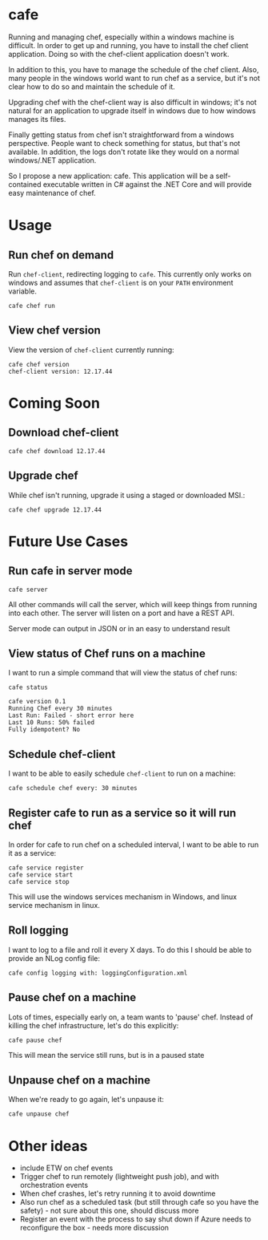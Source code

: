 # cafe

Running and managing chef, especially within a windows machine is difficult. In order to get up and running, you have to install the chef client application. Doing so with the chef-client application doesn't work. 

In addition to this, you have to manage the schedule of the chef client. Also, many people in the windows world want to run chef as a service, but it's not clear how to do so and maintain the schedule of it.

Upgrading chef with the chef-client way is also difficult in windows; it's not natural for an application to upgrade itself in windows due to how windows manages its files.

Finally getting status from chef isn't straightforward from a windows perspective. People want to check something for status, but that's not available. In addition, the logs don't rotate like they would on a normal windows/.NET application.

So I propose a new application: cafe. This application will be a self-contained executable written in C# against the .NET Core and will provide easy maintenance of chef.

# Usage

## Run chef on demand

Run `chef-client`, redirecting logging to `cafe`. This currently only works on windows and assumes that `chef-client` is on your `PATH` environment variable.

```
cafe chef run
```

## View chef version

View the version of `chef-client` currently running:

```
cafe chef version
chef-client version: 12.17.44
```

# Coming Soon

## Download chef-client

```
cafe chef download 12.17.44
```

## Upgrade chef

While chef isn't running, upgrade it using a staged or downloaded MSI.:

```
cafe chef upgrade 12.17.44
```

# Future Use Cases

## Run cafe in server mode

```
cafe server
```

All other commands will call the server, which will keep things from running into each other. The server will listen on a port and have a REST API.

Server mode can output in JSON or in an easy to understand result

## View status of Chef runs on a machine

I want to run a simple command that will view the status of chef runs:

```
cafe status

cafe version 0.1
Running Chef every 30 minutes
Last Run: Failed - short error here
Last 10 Runs: 50% failed
Fully idempotent? No
```

## Schedule chef-client

I want to be able to easily schedule `chef-client` to run on a machine:

```
cafe schedule chef every: 30 minutes
```

## Register cafe to run as a service so it will run chef

In order for cafe to run chef on a scheduled interval, I want to be able to run it as a service:

```
cafe service register
cafe service start
cafe service stop
```

This will use the windows services mechanism in Windows, and linux service mechanism in linux.


## Roll logging

I want to log to a file and roll it every X days. To do this I should be able to provide an NLog config file:

```
cafe config logging with: loggingConfiguration.xml
```

## Pause chef on a machine

Lots of times, especially early on, a team wants to 'pause' chef. Instead of killing the chef infrastructure, let's do this explicitly:

```
cafe pause chef
```

This will mean the service still runs, but is in a paused state


## Unpause chef on a machine

When we're ready to go again, let's unpause it:

```
cafe unpause chef
```




# Other ideas

* include ETW on chef events
* Trigger chef to run remotely (lightweight push job), and with orchestration events
* When chef crashes, let's retry running it to avoid downtime
* Also run chef as a scheduled task (but still through cafe so you have the safety) - not sure about this one, should discuss more
* Register an event with the process to say shut down if Azure needs to reconfigure the box - needs more discussion
